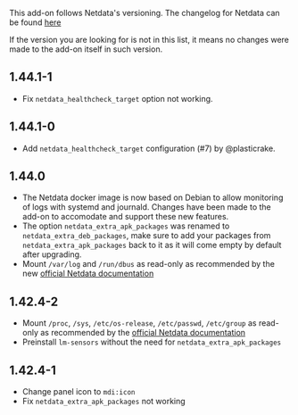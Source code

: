 <!-- https://developers.home-assistant.io/docs/add-ons/presentation#keeping-a-changelog -->

This add-on follows Netdata's versioning. The changelog for Netdata can be found
[here](https://github.com/netdata/netdata/blob/master/CHANGELOG.md)

If the version you are looking for is not in this list, it means no changes were
made to the add-on itself in such version.

## 1.44.1-1

- Fix `netdata_healthcheck_target` option not working.

## 1.44.1-0

- Add `netdata_healthcheck_target` configuration (#7) by @plasticrake.

## 1.44.0

- The Netdata docker image is now based on Debian to allow monitoring of logs
  with systemd and journald. Changes have been made to the add-on to accomodate
  and support these new features.
- The option `netdata_extra_apk_packages` was renamed to
  `netdata_extra_deb_packages`, make sure to add your packages from
  `netdata_extra_apk_packages` back to it as it will come empty by default after
  upgrading.
- Mount `/var/log` and `/run/dbus` as read-only as recommended by the new
  [official Netdata documentation](https://learn.netdata.cloud/docs/installing/docker#recommended-way)

## 1.42.4-2

- Mount `/proc`, `/sys`, `/etc/os-release`, `/etc/passwd`, `/etc/group` as
  read-only as recommended by the
  [official Netdata documentation](https://learn.netdata.cloud/docs/installing/docker#recommended-way)
- Preinstall `lm-sensors` without the need for `netdata_extra_apk_packages`

## 1.42.4-1

- Change panel icon to `mdi:icon`
- Fix `netdata_extra_apk_packages` not working
